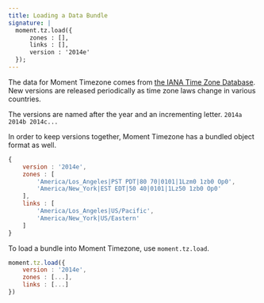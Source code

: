 ```yaml
---
title: Loading a Data Bundle
signature: |
  moment.tz.load({
      zones : [],
      links : [],
      version : '2014e'
  });
---
```


The data for Moment Timezone comes from [the IANA Time Zone Database](http://www.iana.org/time-zones).
New versions are released periodically as time zone laws change in various countries.

The versions are named after the year and an incrementing letter. `2014a 2014b 2014c...`

In order to keep versions together, Moment Timezone has a bundled object format as well.

```js
{
	version : '2014e',
	zones : [
		'America/Los_Angeles|PST PDT|80 70|0101|1Lzm0 1zb0 Op0',
		'America/New_York|EST EDT|50 40|0101|1Lz50 1zb0 Op0'
	],
	links : [
		'America/Los_Angeles|US/Pacific',
		'America/New_York|US/Eastern'
	]
}
```

To load a bundle into Moment Timezone, use `moment.tz.load`.

```js
moment.tz.load({
	version : '2014e',
	zones : [...],
	links : [...]
})
```
